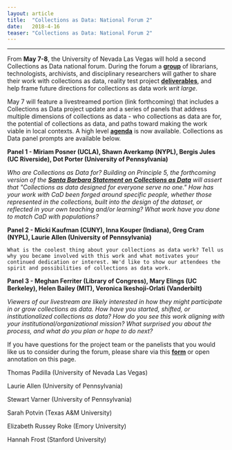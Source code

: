 ```yaml
---
layout: article
title:  "Collections as Data: National Forum 2"
date:   2018-4-16 
teaser: "Collections as Data: National Forum 2"
---
```

---

From **May 7-8**, the University of Nevada Las Vegas will hold a second Collections as Data national forum. During the forum a [**group**](https://collectionsasdata.github.io/partners/) of librarians, technologists, archivists, and disciplinary researchers will gather to share their work with collections as data, reality test project [**deliverables**](https://collectionsasdata.github.io/resources/), and help frame future directions for collections as data work *writ large*. 

May 7 will feature a livestreamed portion (link forthcoming) that includes a Collections as Data project update and a series of panels that address multiple dimensions of collections as data - who collections as data are for, the potential of collections as data, and paths toward making the work viable in local contexts. A high level [**agenda**](https://docs.google.com/document/d/1xZcTLGkWSjzjnI7a9LSfCS_TzkMiLEXDmE3Rs0VIb0s/edit?usp=sharing) is now available. Collections as Data panel prompts are available below.

**Panel 1 - Miriam Posner (UCLA), Shawn Averkamp (NYPL), Bergis Jules (UC Riverside), Dot Porter (University of Pennsylvania)**

*Who are Collections as Data for? Building on Principle 5, the forthcoming version of the [**Santa Barbara Statement on Collections as Data**](https://collectionsasdata.github.io/statement/) will assert that "Collections as data designed for everyone serve no one." How has your work with CaD been forged around specific people, whether those represented in the collections, built into the design of the dataset, or reflected in your own teaching and/or learning? What work have you done to match CaD with populations?*

**Panel 2 - Micki Kaufman (CUNY), Inna Kouper (Indiana), Greg Cram (NYPL), Laurie Allen (University of Pennsylvania)**

`What is the coolest thing about your collections as data work? Tell us why you became involved with this work and what motivates your continued dedication or interest. We'd like to show our attendees the spirit and possibilities of collections as data work.`

**Panel 3 - Meghan Ferriter (Library of Congress), Mary Elings (UC Berkeley), Helen Bailey (MIT), Veronica Ikeshoji-Orlati (Vanderbilt)**

*Viewers of our livestream are likely interested in how they might participate in or grow collections as data. How have you started, shifted, or institutionalized collections as data? How do you see this work aligning with your institutional/organizational mission? What surprised you about the process, and what do you plan or hope to do next?* 

If you have questions for the project team or the panelists that you would like us to consider during the forum, please share via this [**form**](https://docs.google.com/forms/d/e/1FAIpQLScy-Z1AaH0Ev6fEVx2jrBd2laEs0aUVzCQvLkxEt7vsH0Ed3Q/viewform?usp=sf_link) or open annotation on this page. 

Thomas Padilla (University of Nevada Las Vegas)

Laurie Allen (University of Pennsylvania)

Stewart Varner (University of Pennsylvania)

Sarah Potvin (Texas A&M University)

Elizabeth Russey Roke (Emory University)

Hannah Frost (Stanford University)

<script async defer src="https://hypothes.is/embed.js"></script>



